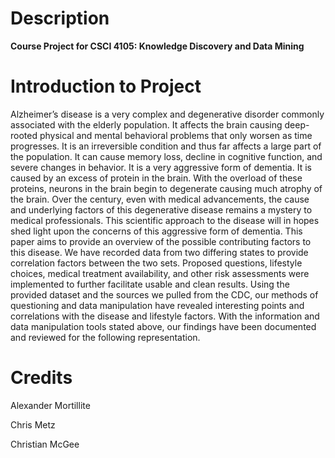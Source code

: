 # Description

**Course Project for CSCI 4105: Knowledge Discovery and Data Mining**


# Introduction to Project

Alzheimer’s disease is a very complex and degenerative disorder commonly associated with the 
elderly population. It affects the brain causing deep-rooted physical and mental behavioral problems that 
only worsen as time progresses. It is an irreversible condition and thus far affects a large part of the 
population. It can cause memory loss, decline in cognitive function, and severe changes in behavior. 
It is a very aggressive form of dementia. It is caused by an excess of protein in the brain. With the 
overload of these proteins, neurons in the brain begin to degenerate causing much atrophy of the brain. 
Over the century, even with medical advancements, the cause and underlying factors of this degenerative 
disease remains a mystery to medical professionals. This scientific approach to the disease will in hopes 
shed light upon the concerns of this aggressive form of dementia. This paper aims to provide an overview 
of the possible contributing factors to this disease. We have recorded data from two differing states to 
provide correlation factors between the two sets. Proposed questions, lifestyle choices, medical treatment 
availability, and other risk assessments were implemented to further facilitate usable and clean results. 
Using the provided dataset and the sources we pulled from the CDC, our methods of questioning and data 
manipulation have revealed interesting points and correlations with the disease and lifestyle factors. With 
the information and data manipulation tools stated above, our findings have been documented and 
reviewed for the following representation.



# Credits

Alexander Mortillite

Chris Metz

Christian McGee
